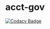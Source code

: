 # acct-gov

[![Codacy Badge](https://api.codacy.com/project/badge/Grade/97cfccf07bb446a6b3b0be6d7a1a6fe2)](https://app.codacy.com/gh/WeBankBlockchain/acct-gov?utm_source=github.com&utm_medium=referral&utm_content=WeBankBlockchain/acct-gov&utm_campaign=Badge_Grade_Dashboard)